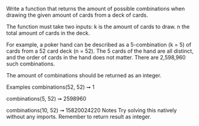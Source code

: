 Write a function that returns the amount of possible combinations when drawing the given amount of cards from a deck of cards.

The function must take two inputs: k is the amount of cards to draw. n the total amount of cards in the deck.

For example, a poker hand can be described as a 5-combination (k = 5) of cards from a 52 card deck (n = 52). The 5 cards of the hand are all distinct, and the order of cards in the hand does not matter. There are 2,598,960 such combinations.

The amount of combinations should be returned as an integer.

Examples
combinations(52, 52) ➞ 1

combinations(5, 52) ➞ 2598960

combinations(10, 52) ➞ 15820024220
Notes
Try solving this natively without any imports.
Remember to return result as integer.